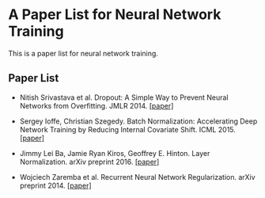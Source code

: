 # A Paper List for Neural Network Training

This is a paper list for neural network training.

## Paper List

- Nitish Srivastava et al. Dropout:  A Simple Way to Prevent Neural Networks from Overfitting. JMLR 2014. [[paper]][1]

- Sergey Ioffe, Christian Szegedy. Batch Normalization: Accelerating Deep Network Training by Reducing Internal Covariate Shift. ICML 2015. [[paper]][2]

- Jimmy Lei Ba, Jamie Ryan Kiros, Geoffrey E. Hinton. Layer Normalization. arXiv preprint 2016. [[paper]][3]

- Wojciech Zaremba et al. Recurrent Neural Network Regularization. arXiv preprint 2014. [[paper]][4]

[1]: http://www.jmlr.org/papers/volume15/srivastava14a/srivastava14a.pdf?utm_content=buffer79b43&utm_medium=social&utm_source=twitter.com&utm_campaign=buffer
[2]: https://arxiv.org/abs/1502.03167
[3]: https://arxiv.org/abs/1607.06450
[4]: https://arxiv.org/abs/1409.2329